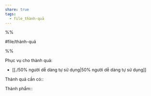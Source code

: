 ```yaml
---  
share: true  
tags:  
  - file_thành-quả  
---  
```

  
%%  
#file/thành-quả  
%%  
  
Phục vụ cho thành quả:  
- [[./50% người dễ dàng tự sử dụng|50% người dễ dàng tự sử dụng]]  
  
Thành quả cần có::   
  
Thành phẩm::  
